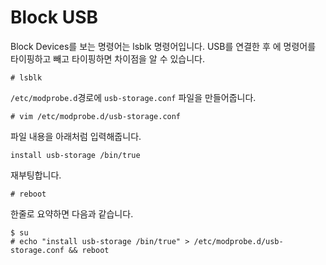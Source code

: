 # Block USB
Block Devices를 보는 명령어는 lsblk 명령어입니다. USB를 연결한 후 에 명령어를 타이핑하고 빼고 타이핑하면 차이점을 알 수 있습니다.
```
# lsblk
```

`/etc/modprobe.d`경로에 `usb-storage.conf` 파일을 만들어줍니다.
```
# vim /etc/modprobe.d/usb-storage.conf
```

파일 내용을 아래처럼 입력해줍니다.
```
install usb-storage /bin/true
```

재부팅합니다.
```
# reboot
```

한줄로 요약하면 다음과 같습니다.
```
$ su
# echo "install usb-storage /bin/true" > /etc/modprobe.d/usb-storage.conf && reboot
```

